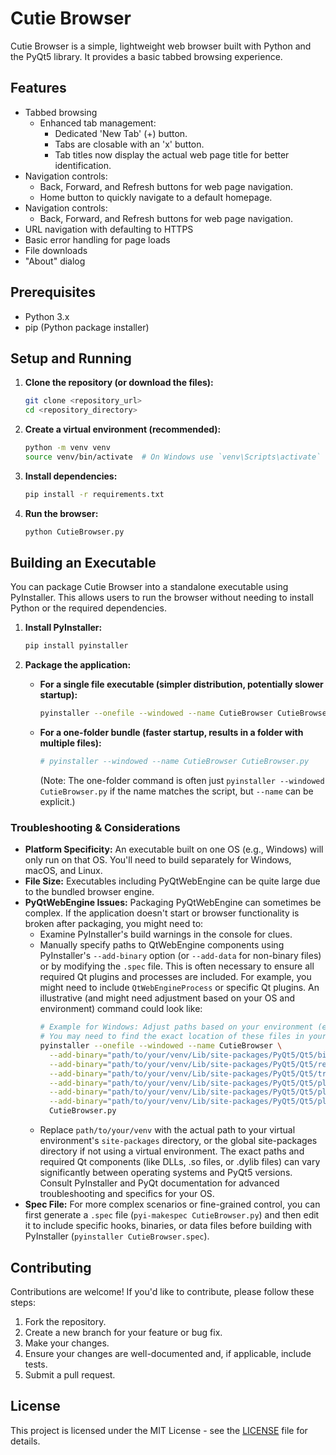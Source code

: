 # Cutie Browser

Cutie Browser is a simple, lightweight web browser built with Python and the PyQt5 library. It provides a basic tabbed browsing experience.

## Features

*   Tabbed browsing
    *   Enhanced tab management:
        *   Dedicated 'New Tab' (+) button.
        *   Tabs are closable with an 'x' button.
        *   Tab titles now display the actual web page title for better identification.
*   Navigation controls:
    *   Back, Forward, and Refresh buttons for web page navigation.
    *   Home button to quickly navigate to a default homepage.
*   Navigation controls:
    *   Back, Forward, and Refresh buttons for web page navigation.
*   URL navigation with defaulting to HTTPS
*   Basic error handling for page loads
*   File downloads
*   "About" dialog

## Prerequisites

*   Python 3.x
*   pip (Python package installer)

## Setup and Running

1.  **Clone the repository (or download the files):**
    ```bash
    git clone <repository_url>
    cd <repository_directory>
    ```

2.  **Create a virtual environment (recommended):**
    ```bash
    python -m venv venv
    source venv/bin/activate  # On Windows use `venv\Scripts\activate`
    ```

3.  **Install dependencies:**
    ```bash
    pip install -r requirements.txt
    ```

4.  **Run the browser:**
    ```bash
    python CutieBrowser.py
    ```

## Building an Executable

You can package Cutie Browser into a standalone executable using PyInstaller. This allows users to run the browser without needing to install Python or the required dependencies.

1.  **Install PyInstaller:**
    ```bash
    pip install pyinstaller
    ```

2.  **Package the application:**

    *   **For a single file executable (simpler distribution, potentially slower startup):**
        ```bash
        pyinstaller --onefile --windowed --name CutieBrowser CutieBrowser.py
        ```
    *   **For a one-folder bundle (faster startup, results in a folder with multiple files):**
        ```bash
        # pyinstaller --windowed --name CutieBrowser CutieBrowser.py
        ```
        (Note: The one-folder command is often just `pyinstaller --windowed CutieBrowser.py` if the name matches the script, but `--name` can be explicit.)

### Troubleshooting & Considerations

*   **Platform Specificity:** An executable built on one OS (e.g., Windows) will only run on that OS. You'll need to build separately for Windows, macOS, and Linux.
*   **File Size:** Executables including PyQtWebEngine can be quite large due to the bundled browser engine.
*   **PyQtWebEngine Issues:** Packaging PyQtWebEngine can sometimes be complex. If the application doesn't start or browser functionality is broken after packaging, you might need to:
    *   Examine PyInstaller's build warnings in the console for clues.
    *   Manually specify paths to QtWebEngine components using PyInstaller's `--add-binary` option (or `--add-data` for non-binary files) or by modifying the `.spec` file. This is often necessary to ensure all required Qt plugins and processes are included. For example, you might need to include `QtWebEngineProcess` or specific Qt plugins. An illustrative (and might need adjustment based on your OS and environment) command could look like:
        ```bash
        # Example for Windows: Adjust paths based on your environment (esp. venv location)
        # You may need to find the exact location of these files in your PyQt5 installation.
        pyinstaller --onefile --windowed --name CutieBrowser \
          --add-binary="path/to/your/venv/Lib/site-packages/PyQt5/Qt5/bin/QtWebEngineProcess.exe:." \
          --add-binary="path/to/your/venv/Lib/site-packages/PyQt5/Qt5/resources:resources" \
          --add-binary="path/to/your/venv/Lib/site-packages/PyQt5/Qt5/translations:translations" \
          --add-binary="path/to/your/venv/Lib/site-packages/PyQt5/Qt5/plugins/platforms:platforms" \
          --add-binary="path/to/your/venv/Lib/site-packages/PyQt5/Qt5/plugins/imageformats:imageformats" \
          --add-binary="path/to/your/venv/Lib/site-packages/PyQt5/Qt5/plugins/webenginewidgets:webenginewidgets" \
          CutieBrowser.py
        ```
    *   Replace `path/to/your/venv` with the actual path to your virtual environment's `site-packages` directory, or the global site-packages directory if not using a virtual environment. The exact paths and required Qt components (like DLLs, .so files, or .dylib files) can vary significantly between operating systems and PyQt5 versions. Consult PyInstaller and PyQt documentation for advanced troubleshooting and specifics for your OS.
*   **Spec File:** For more complex scenarios or fine-grained control, you can first generate a `.spec` file (`pyi-makespec CutieBrowser.py`) and then edit it to include specific hooks, binaries, or data files before building with PyInstaller (`pyinstaller CutieBrowser.spec`).

## Contributing

Contributions are welcome! If you'd like to contribute, please follow these steps:

1.  Fork the repository.
2.  Create a new branch for your feature or bug fix.
3.  Make your changes.
4.  Ensure your changes are well-documented and, if applicable, include tests.
5.  Submit a pull request.

## License

This project is licensed under the MIT License - see the [LICENSE](LICENSE) file for details.
